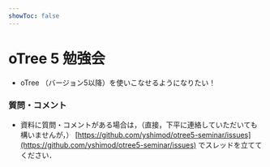 ```yaml
---
showToc: false
---
```



# oTree 5 勉強会

- oTree （バージョン5以降）を使いこなせるようになりたい！

### 質問・コメント
- 資料に質問・コメントがある場合は，（直接，下平に連絡していただいても構いませんが，） [https://github.com/yshimod/otree5-seminar/issues](https://github.com/yshimod/otree5-seminar/issues) でスレッドを立ててください．
